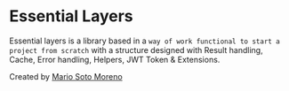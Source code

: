 # Essential Layers
Essential layers is a library based in a `way of work functional to start a project from scratch` with a structure designed with Result handling, Cache, Error handling, Helpers, JWT Token & Extensions.

Created by [Mario Soto Moreno](https://github.com/MatProgrammerSM)